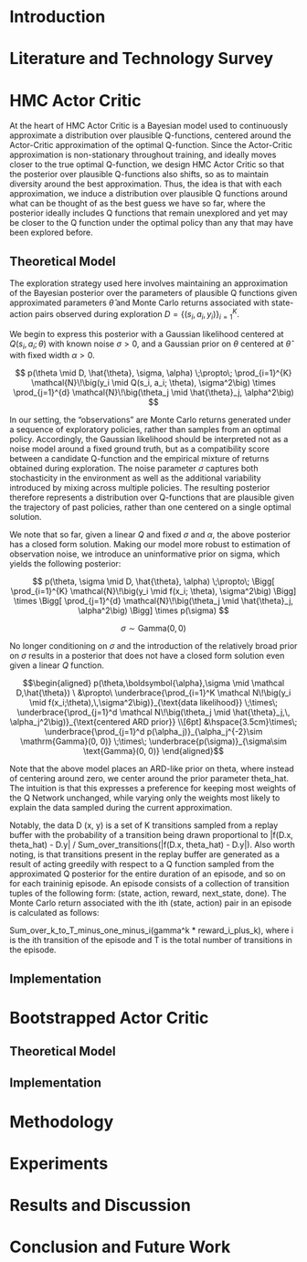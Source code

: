 <!-- about 500 words -->

# Introduction

<!-- about 3000 words -->

# Literature and Technology Survey

<!-- about 2000 words -->

# HMC Actor Critic

At the heart of HMC Actor Critic is a Bayesian model used to continuously approximate a distribution over plausible Q-functions, centered around the Actor-Critic approximation of the optimal Q-function. Since the Actor-Critic approximation is non-stationary throughout training, and ideally moves closer to the true optimal Q-function, we design HMC Actor Critic so that the posterior over plausible Q-functions also shifts, so as to maintain diversity around the best approximation. Thus, the idea is that with each approximation, we induce a distribution over plausible Q functions around what can be thought of as the best guess we have so far, where the posterior ideally includes Q functions that remain unexplored and yet may be closer to the Q function under the optimal policy than any that may have been explored before.

## Theoretical Model

The exploration strategy used here involves maintaining an approximation of the Bayesian posterior over the parameters of plausible Q functions given approximated parameters $\hat{\theta}$ and Monte Carlo returns associated with state-action pairs observed during exploration $D = \{ (s_i, a_i, y_i) \}_{i=1}^{K}$.

We begin to express this posterior with a Gaussian likelihood centered at $Q(s_i, a_i; \theta)$ with known noise $\sigma > 0$, and a Gaussian prior on $\theta$ centered at $\hat{\theta}$ with fixed width $\alpha > 0$.

$$
p(\theta \mid D, \hat{\theta}, \sigma, \alpha) \;\propto\;
\prod_{i=1}^{K} \mathcal{N}\!\big(y_i \mid Q(s_i, a_i; \theta), \sigma^2\big)
\times
\prod_{j=1}^{d} \mathcal{N}\!\big(\theta_j \mid \hat{\theta}_j, \alpha^2\big)
$$

In our setting, the “observations” are Monte Carlo returns generated under a sequence of exploratory policies, rather than samples from an optimal policy. Accordingly, the Gaussian likelihood should be interpreted not as a noise model around a fixed ground truth, but as a compatibility score between a candidate Q-function and the empirical mixture of returns obtained during exploration. The noise parameter $\sigma$ captures both stochasticity in the environment as well as the additional variability introduced by mixing across multiple policies. The resulting posterior therefore represents a distribution over Q-functions that are plausible given the trajectory of past policies, rather than one centered on a single optimal solution.

We note that so far, given a linear $Q$ and fixed $\sigma$ and $\alpha$, the above posterior has a closed form solution. Making our model more robust to estimation of observation noise, we introduce an uninformative prior on sigma, which yields the following posterior:

$$
p(\theta, \sigma \mid D, \hat{\theta}, \alpha) \;\propto\;
\Bigg[ \prod_{i=1}^{K} \mathcal{N}\!\big(y_i \mid f(x_i; \theta), \sigma^2\big) \Bigg]
\times
\Bigg[ \prod_{j=1}^{d} \mathcal{N}\!\big(\theta_j \mid \hat{\theta}_j, \alpha^2\big) \Bigg]
\times p(\sigma)
$$

$$
\sigma \sim \text{Gamma}(0, 0)
$$

No longer conditioning on $\sigma$ and the introduction of the relatively broad prior on $\sigma$ results in a posterior that does not have a closed form solution even given a linear $Q$ function.

```math
\begin{aligned} p(\theta,\boldsymbol{\alpha},\sigma \mid \mathcal D,\hat{\theta}) \ &\propto\ \underbrace{\prod_{i=1}^K \mathcal N\!\big(y_i \mid f(x_i;\theta),\,\sigma^2\big)}_{\text{data likelihood}} \;\times\; \underbrace{\prod_{j=1}^d \mathcal N\!\big(\theta_j \mid \hat{\theta}_j,\, \alpha_j^2\big)}_{\text{centered ARD prior}} \\[6pt] &\hspace{3.5cm}\times\; \underbrace{\prod_{j=1}^d p(\alpha_j)}_{\alpha_j^{-2}\sim \mathrm{Gamma}(0, 0)} \;\times\; \underbrace{p(\sigma)}_{\sigma\sim \text{Gamma}(0, 0)} \end{aligned}
```

Note that the above model places an ARD-like prior on theta, where instead of centering around zero, we center around the prior parameter theta_hat. The intuition is that this expresses a preference for keeping most weights of the Q Network unchanged, while varying only the weights most likely to explain the data sampled during the current approximation.

Notably, the data D (x, y) is a set of K transitions sampled from a replay buffer with the probability of a transition being drawn proportional to |f(D.x, theta_hat) - D.y| / Sum_over_transitions(|f(D.x, theta_hat) - D.y|). Also worth noting, is that transitions present in the replay buffer are generated as a result of acting greedily with respect to a Q function sampled from the approximated Q posterior for the entire duration of an episode, and so on for each traininig episode. An episode consists of a collection of transition tuples of the following form: (state, action, reward, next_state, done). The Monte Carlo return associated with the ith (state, action) pair in an episode is calculated as follows:

Sum_over_k_to_T_minus_one_minus_i(gamma^k \* reward_i_plus_k), where i is the ith transition of the episode and T is the total number of transitions in the episode.

## Implementation

<!-- about 1000 words -->

# Bootstrapped Actor Critic

## Theoretical Model

## Implementation

<!-- about 1000 words -->

# Methodology

<!-- about 500 words -->

# Experiments

<!-- about 1000 words -->

# Results and Discussion

<!-- about 1000 words -->

# Conclusion and Future Work
